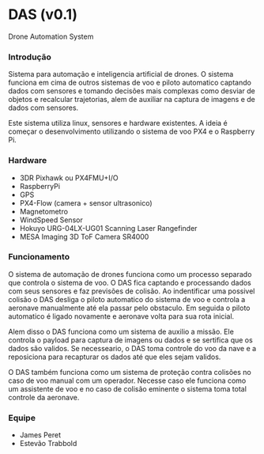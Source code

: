 # DAS (v0.1)

Drone Automation System

### Introdução

Sistema para automação e inteligencia artificial de drones. O sistema funciona em cima de outros sistemas de voo e piloto automatico captando dados com sensores e tomando decisões mais complexas como desviar de objetos e recalcular trajetorias, alem de auxiliar na captura de imagens e de dados com sensores. 

Este sistema utiliza linux, sensores e hardware existentes. A ideia é começar o desenvolvimento utilizando o sistema de voo PX4 e o Raspberry Pi.

### Hardware

- 3DR Pixhawk ou PX4FMU+I/O
- RaspberryPi
- GPS
- PX4-Flow (camera + sensor ultrasonico)
- Magnetometro
- WindSpeed Sensor
- Hokuyo URG-04LX-UG01 Scanning Laser Rangefinder
- MESA Imaging 3D ToF Camera SR4000

### Funcionamento

O sistema de automação de drones funciona como um processo separado que controla o sistema de voo. O DAS fica captando e processando dados com seus sensores e faz previsões de colisão. Ao indentificar uma possivel colisão o DAS desliga o piloto automatico do sistema de voo e controla a aeronave manualmente até ela passar pelo obstaculo. Em seguida o piloto automatico é ligado novamente e aeronave volta para sua rota inicial.

Alem disso o DAS funciona como um sistema de auxilio a missão. Ele controla o payload para captura de imagens ou dados e se sertifica que os dados são validos. Se necesseario, o DAS toma controle do voo da nave e a reposiciona para recapturar os dados até que eles sejam validos.

O DAS também funciona como um sistema de proteção contra colisões no caso de voo manual com um operador. Necesse caso ele funciona como um assistente de voo e no caso de colisão eminente o sistema toma total controle da aeronave.

### Equipe

- James Peret
- Estevão Trabbold

